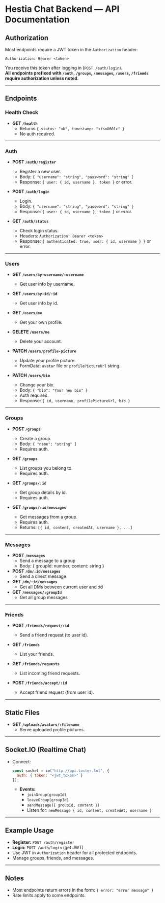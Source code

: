 # Hestia Chat Backend — API Documentation

## Authorization

Most endpoints require a JWT token in the `Authorization` header:
```
Authorization: Bearer <token>
```
You receive this token after logging in (`POST /auth/login`).  
**All endpoints prefixed with `/auth`, `/groups`, `/messages`, `/users`, `/friends` require authorization unless noted.**

---

## Endpoints

### Health Check

- **GET `/health`**
  - Returns `{ status: "ok", timestamp: "<iso8601>" }`
  - No auth required.

---

### Auth

- **POST `/auth/register`**
  - Register a new user.
  - Body: `{ "username": "string", "password": "string" }`
  - Response: `{ user: { id, username }, token }` or error.

- **POST `/auth/login`**
  - Login.
  - Body: `{ "username": "string", "password": "string" }`
  - Response: `{ user: { id, username }, token }` or error.

- **GET `/auth/status`**
  - Check login status.
  - Headers: `Authorization: Bearer <token>`
  - Response: `{ authenticated: true, user: { id, username } }` or error.

---

### Users

- **GET `/users/by-username/:username`**
  - Get user info by username.

- **GET `/users/by-id/:id`**
  - Get user info by id.

- **GET `/users/me`**
  - Get your own profile.

- **DELETE `/users/me`**
  - Delete your account.

- **PATCH `/users/profile-picture`**
  - Update your profile picture.
  - FormData: `avatar` file or `profilePictureUrl` string.

- **PATCH `/users/bio`**
  - Change your bio.
  - Body: `{ "bio": "Your new bio" }`
  - Auth required.
  - Response: `{ id, username, profilePictureUrl, bio }`

---

### Groups

- **POST `/groups`**
  - Create a group.
  - Body: `{ "name": "string" }`
  - Requires auth.

- **GET `/groups`**
  - List groups you belong to.
  - Requires auth.

- **GET `/groups/:id`**
  - Get group details by id.
  - Requires auth.

- **GET `/groups/:id/messages`**
  - Get messages from a group.
  - Requires auth.
  - Returns: `[{ id, content, createdAt, username }, ...]`

---

### Messages

- **POST `/messages`**
  - Send a message to a group
  - Body: { groupId: number, content: string }
- **POST `/dm/:id/messages`**
  - Send a direct message
- **GET `/dm/:id/messages`**
  - Get all DMs between current user and :id
- **GET `/messages/:groupId`**
  - Get all group messages

---

### Friends

- **POST `/friends/request/:id`**
  - Send a friend request (to user id).

- **GET `/friends`**
  - List your friends.

- **GET `/friends/requests`**
  - List incoming friend requests.

- **POST `/friends/accept/:id`**
  - Accept friend request (from user id).

---

## Static Files

- **GET `/uploads/avatars/:filename`**
  - Serve uploaded profile pictures.

---

## Socket.IO (Realtime Chat)

- Connect:  
  ```js
  const socket = io("http://api.toster.lol", {
    auth: { token: "<jwt_token>" }
  });
  ```
  - **Events:**  
    - `joinGroup(groupId)`
    - `leaveGroup(groupId)`
    - `sendMessage({ groupId, content })`
    - Listen for: `newMessage { id, content, createdAt, username }`

---

## Example Usage

- **Register:** `POST /auth/register`
- **Login:** `POST /auth/login` (get JWT)
- Use JWT in `Authorization` header for all protected endpoints.
- Manage groups, friends, and messages.

---

## Notes

- Most endpoints return errors in the form: `{ error: "error message" }`
- Rate limits apply to some endpoints.
